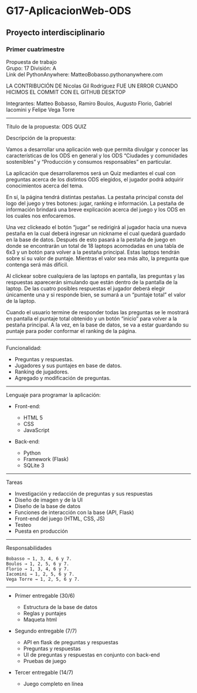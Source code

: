 # G17-AplicacionWeb-ODS

## Proyecto interdisciplinario

### Primer cuatrimestre


Propuesta de trabajo                                                
Grupo:	17 División: A    
Link del PythonAnywhere: MatteoBobasso.pythonanywhere.com

LA CONTRIBUCIÓN DE Nicolas Gil Rodriguez FUE UN ERROR CUANDO HICIMOS EL COMMIT CON EL GITHUB DESKTOP

Integrantes:
Matteo Bobasso, Ramiro Boulos, Augusto Florio, Gabriel Iacomini y Felipe Vega Torre
____________________________________________________________________________


Título de la propuesta:  ODS QUIZ


Descripción de la propuesta:

Vamos a desarrollar una aplicación web que permita divulgar y conocer las características de los ODS en general y los ODS “Ciudades y comunidades sostenibles” y “Producción y consumos responsables” en particular.

La aplicación que desarrollaremos será un Quiz mediantes el cual con preguntas acerca de los distintos ODS elegidos, el jugador podrá adquirir conocimientos acerca del tema.

En sí, la página tendrá distintas pestañas. La pestaña principal consta del logo del juego y tres botones: jugar, ranking e información. La pestaña de información brindará una breve explicación acerca del juego y los ODS en los cuales nos enfocaremos.

Una vez clickeado el botón “jugar” se redirigirá al jugador hacia una nueva pestaña en la cual deberá ingresar un nickname el cual quedará guardado en la base de datos. Después de esto pasará a la pestaña de juego en donde se encontrarán un total de 18 laptops acomodadas en una tabla de 6x3 y un botón para volver a la pestaña principal. Estas laptops tendrán sobre sí su valor de puntaje. Mientras el valor sea más alto, la pregunta que contenga será más difícil. 

Al clickear sobre cualquiera de las laptops en pantalla, las preguntas y las respuestas aparecerán simulando que están dentro de la pantalla de la laptop. De las cuatro posibles respuestas el jugador deberá elegir únicamente una y si responde bien, se sumará a un “puntaje total” el valor de la laptop.

Cuando el usuario termine de responder todas las preguntas se le mostrará en pantalla el puntaje total obtenido y un botón “inicio” para volver a la pestaña principal. A la vez, en la base de datos, se va a estar guardando su puntaje para poder conformar el ranking de la página.
____________________________________________________________________________
Funcionalidad:

 * Preguntas y respuestas. 
 * Jugadores y sus puntajes en base de datos.
 * Ranking de jugadores.
 * Agregado y modificación de preguntas.
____________________________________________________________________________
Lenguaje para programar la aplicación:
 * Front-end:
   * HTML 5
   * CSS
   * JavaScript

 * Back-end:
   * Python
   * Framework (Flask)
   * SQLite 3
____________________________________________________________________________
Tareas

 * Investigación y redacción de preguntas y sus respuestas
 * Diseño de imagen y de la UI
 * Diseño de la base de datos 
 * Funciones de interacción con la base (API, Flask) 
 * Front-end del juego (HTML, CSS, JS)
 * Testeo 
 * Puesta en producción
____________________________________________________________________________
Responsabilidades

	Bobasso → 1, 3, 4, 6 y 7.
	Boulos → 1, 2, 5, 6 y 7.
	Florio → 1, 3, 4, 6 y 7.
	Iacomini → 1, 2, 5, 6 y 7.
	Vega Torre → 1, 2, 5, 6 y 7.

____________________________________________________________________________
 * Primer entregable (30/6)
   * Estructura de la base de datos
   * Reglas y puntajes
   * Maqueta html

 * Segundo entregable (7/7)
   * API en flask de preguntas y respuestas
   * Preguntas y respuestas
   * UI de preguntas y respuestas en conjunto con back-end
   * Pruebas de juego

* Tercer entregable (14/7)
   * Juego completo en línea
